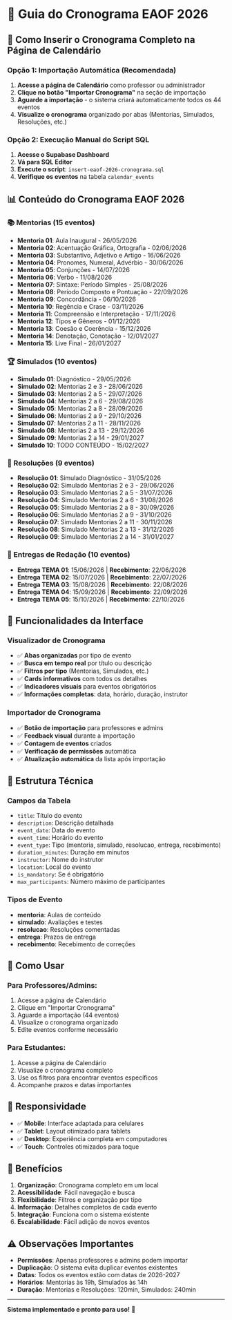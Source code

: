 # 📅 Guia do Cronograma EAOF 2026

## 🎯 **Como Inserir o Cronograma Completo na Página de Calendário**

### **Opção 1: Importação Automática (Recomendada)**

1. **Acesse a página de Calendário** como professor ou administrador
2. **Clique no botão "Importar Cronograma"** na seção de importação
3. **Aguarde a importação** - o sistema criará automaticamente todos os 44 eventos
4. **Visualize o cronograma** organizado por abas (Mentorias, Simulados, Resoluções, etc.)

### **Opção 2: Execução Manual do Script SQL**

1. **Acesse o Supabase Dashboard**
2. **Vá para SQL Editor**
3. **Execute o script**: `insert-eaof-2026-cronograma.sql`
4. **Verifique os eventos** na tabela `calendar_events`

## 📊 **Conteúdo do Cronograma EAOF 2026**

### **📚 Mentorias (15 eventos)**
- **Mentoria 01**: Aula Inaugural - 26/05/2026
- **Mentoria 02**: Acentuação Gráfica, Ortografia - 02/06/2026
- **Mentoria 03**: Substantivo, Adjetivo e Artigo - 16/06/2026
- **Mentoria 04**: Pronomes, Numeral, Advérbio - 30/06/2026
- **Mentoria 05**: Conjunções - 14/07/2026
- **Mentoria 06**: Verbo - 11/08/2026
- **Mentoria 07**: Sintaxe: Período Simples - 25/08/2026
- **Mentoria 08**: Período Composto e Pontuação - 22/09/2026
- **Mentoria 09**: Concordância - 06/10/2026
- **Mentoria 10**: Regência e Crase - 03/11/2026
- **Mentoria 11**: Compreensão e Interpretação - 17/11/2026
- **Mentoria 12**: Tipos e Gêneros - 01/12/2026
- **Mentoria 13**: Coesão e Coerência - 15/12/2026
- **Mentoria 14**: Denotação, Conotação - 12/01/2027
- **Mentoria 15**: Live Final - 26/01/2027

### **🏆 Simulados (10 eventos)**
- **Simulado 01**: Diagnóstico - 29/05/2026
- **Simulado 02**: Mentorias 2 e 3 - 28/06/2026
- **Simulado 03**: Mentorias 2 a 5 - 29/07/2026
- **Simulado 04**: Mentorias 2 a 6 - 29/08/2026
- **Simulado 05**: Mentorias 2 a 8 - 28/09/2026
- **Simulado 06**: Mentorias 2 a 9 - 29/10/2026
- **Simulado 07**: Mentorias 2 a 11 - 28/11/2026
- **Simulado 08**: Mentorias 2 a 13 - 29/12/2026
- **Simulado 09**: Mentorias 2 a 14 - 29/01/2027
- **Simulado 10**: TODO CONTEÚDO - 15/02/2027

### **📝 Resoluções (9 eventos)**
- **Resolução 01**: Simulado Diagnóstico - 31/05/2026
- **Resolução 02**: Simulado Mentorias 2 e 3 - 29/06/2026
- **Resolução 03**: Simulado Mentorias 2 a 5 - 31/07/2026
- **Resolução 04**: Simulado Mentorias 2 a 6 - 31/08/2026
- **Resolução 05**: Simulado Mentorias 2 a 8 - 30/09/2026
- **Resolução 06**: Simulado Mentorias 2 a 9 - 31/10/2026
- **Resolução 07**: Simulado Mentorias 2 a 11 - 30/11/2026
- **Resolução 08**: Simulado Mentorias 2 a 13 - 31/12/2026
- **Resolução 09**: Simulado Mentorias 2 a 14 - 31/01/2027

### **📄 Entregas de Redação (10 eventos)**
- **Entrega TEMA 01**: 15/06/2026 | **Recebimento**: 22/06/2026
- **Entrega TEMA 02**: 15/07/2026 | **Recebimento**: 22/07/2026
- **Entrega TEMA 03**: 15/08/2026 | **Recebimento**: 22/08/2026
- **Entrega TEMA 04**: 15/09/2026 | **Recebimento**: 22/09/2026
- **Entrega TEMA 05**: 15/10/2026 | **Recebimento**: 22/10/2026

## 🎨 **Funcionalidades da Interface**

### **Visualizador de Cronograma**
- ✅ **Abas organizadas** por tipo de evento
- ✅ **Busca em tempo real** por título ou descrição
- ✅ **Filtros por tipo** (Mentorias, Simulados, etc.)
- ✅ **Cards informativos** com todos os detalhes
- ✅ **Indicadores visuais** para eventos obrigatórios
- ✅ **Informações completas**: data, horário, duração, instrutor

### **Importador de Cronograma**
- ✅ **Botão de importação** para professores e admins
- ✅ **Feedback visual** durante a importação
- ✅ **Contagem de eventos** criados
- ✅ **Verificação de permissões** automática
- ✅ **Atualização automática** da lista após importação

## 🔧 **Estrutura Técnica**

### **Campos da Tabela**
- `title`: Título do evento
- `description`: Descrição detalhada
- `event_date`: Data do evento
- `event_time`: Horário do evento
- `event_type`: Tipo (mentoria, simulado, resolucao, entrega, recebimento)
- `duration_minutes`: Duração em minutos
- `instructor`: Nome do instrutor
- `location`: Local do evento
- `is_mandatory`: Se é obrigatório
- `max_participants`: Número máximo de participantes

### **Tipos de Evento**
- **mentoria**: Aulas de conteúdo
- **simulado**: Avaliações e testes
- **resolucao**: Resoluções comentadas
- **entrega**: Prazos de entrega
- **recebimento**: Recebimento de correções

## 🚀 **Como Usar**

### **Para Professores/Admins:**
1. Acesse a página de Calendário
2. Clique em "Importar Cronograma"
3. Aguarde a importação (44 eventos)
4. Visualize o cronograma organizado
5. Edite eventos conforme necessário

### **Para Estudantes:**
1. Acesse a página de Calendário
2. Visualize o cronograma completo
3. Use os filtros para encontrar eventos específicos
4. Acompanhe prazos e datas importantes

## 📱 **Responsividade**

- ✅ **Mobile**: Interface adaptada para celulares
- ✅ **Tablet**: Layout otimizado para tablets
- ✅ **Desktop**: Experiência completa em computadores
- ✅ **Touch**: Controles otimizados para toque

## 🎯 **Benefícios**

1. **Organização**: Cronograma completo em um local
2. **Acessibilidade**: Fácil navegação e busca
3. **Flexibilidade**: Filtros e organização por tipo
4. **Informação**: Detalhes completos de cada evento
5. **Integração**: Funciona com o sistema existente
6. **Escalabilidade**: Fácil adição de novos eventos

## ⚠️ **Observações Importantes**

- **Permissões**: Apenas professores e admins podem importar
- **Duplicação**: O sistema evita duplicar eventos existentes
- **Datas**: Todos os eventos estão com datas de 2026-2027
- **Horários**: Mentorias às 19h, Simulados às 14h
- **Duração**: Mentorias e Resoluções: 120min, Simulados: 240min

---

**Sistema implementado e pronto para uso!** 🎉
